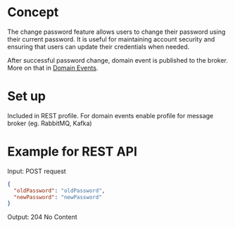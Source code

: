 # Concept

The change password feature allows users to change their password using their current password. It is useful for
maintaining account security and ensuring that users can update their credentials when needed.

After successful password change, domain event is published to the broker. More on that
in [Domain Events](../domain-events.md).

# Set up

Included in REST profile.
For domain events enable profile for message broker (eg. RabbitMQ, Kafka)

# Example for REST API

Input: POST request

```json
{
  "oldPassword": "oldPassword",
  "newPassword": "newPassword"
}
```

Output: 204 No Content
